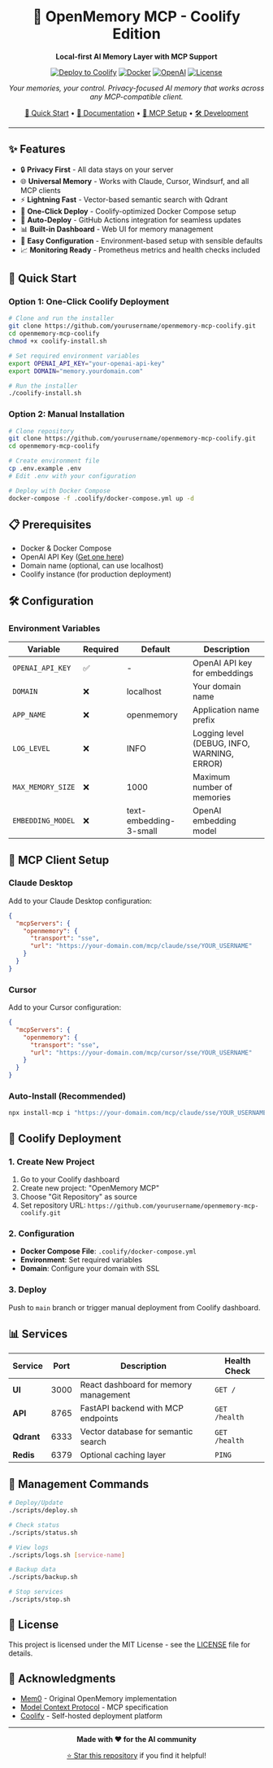 <div align="center">

# 🧠 OpenMemory MCP - Coolify Edition

**Local-first AI Memory Layer with MCP Support**

[![Deploy to Coolify](https://img.shields.io/badge/Deploy-Coolify-blue?style=for-the-badge&logo=docker)](https://coolify.io)
[![Docker](https://img.shields.io/badge/Docker-Compose-blue?style=for-the-badge&logo=docker)](https://docs.docker.com/compose/)
[![OpenAI](https://img.shields.io/badge/OpenAI-API-green?style=for-the-badge&logo=openai)](https://openai.com)
[![License](https://img.shields.io/badge/License-MIT-yellow?style=for-the-badge)](LICENSE)

*Your memories, your control. Privacy-focused AI memory that works across any MCP-compatible client.*

[🚀 Quick Start](#-quick-start) • 
[📖 Documentation](#-documentation) • 
[🔌 MCP Setup](#-mcp-client-setup) • 
[🛠️ Development](#️-development)

</div>

---

## ✨ Features

- 🔒 **Privacy First** - All data stays on your server
- 🌐 **Universal Memory** - Works with Claude, Cursor, Windsurf, and all MCP clients
- ⚡ **Lightning Fast** - Vector-based semantic search with Qdrant
- 🐳 **One-Click Deploy** - Coolify-optimized Docker Compose setup
- 🔄 **Auto-Deploy** - GitHub Actions integration for seamless updates
- 📊 **Built-in Dashboard** - Web UI for memory management
- 🔧 **Easy Configuration** - Environment-based setup with sensible defaults
- 📈 **Monitoring Ready** - Prometheus metrics and health checks included

## 🚀 Quick Start

### Option 1: One-Click Coolify Deployment

```bash
# Clone and run the installer
git clone https://github.com/yourusername/openmemory-mcp-coolify.git
cd openmemory-mcp-coolify
chmod +x coolify-install.sh

# Set required environment variables
export OPENAI_API_KEY="your-openai-api-key"
export DOMAIN="memory.yourdomain.com"

# Run the installer
./coolify-install.sh
```

### Option 2: Manual Installation

```bash
# Clone repository
git clone https://github.com/yourusername/openmemory-mcp-coolify.git
cd openmemory-mcp-coolify

# Create environment file
cp .env.example .env
# Edit .env with your configuration

# Deploy with Docker Compose
docker-compose -f .coolify/docker-compose.yml up -d
```

## 📋 Prerequisites

- Docker & Docker Compose
- OpenAI API Key ([Get one here](https://platform.openai.com/api-keys))
- Domain name (optional, can use localhost)
- Coolify instance (for production deployment)

## 🛠️ Configuration

### Environment Variables

| Variable | Required | Default | Description |
|----------|----------|---------|-------------|
| `OPENAI_API_KEY` | ✅ | - | OpenAI API key for embeddings |
| `DOMAIN` | ❌ | localhost | Your domain name |
| `APP_NAME` | ❌ | openmemory | Application name prefix |
| `LOG_LEVEL` | ❌ | INFO | Logging level (DEBUG, INFO, WARNING, ERROR) |
| `MAX_MEMORY_SIZE` | ❌ | 1000 | Maximum number of memories |
| `EMBEDDING_MODEL` | ❌ | text-embedding-3-small | OpenAI embedding model |

## 🔌 MCP Client Setup

### Claude Desktop

Add to your Claude Desktop configuration:

```json
{
  "mcpServers": {
    "openmemory": {
      "transport": "sse",
      "url": "https://your-domain.com/mcp/claude/sse/YOUR_USERNAME"
    }
  }
}
```

### Cursor

Add to your Cursor configuration:

```json
{
  "mcpServers": {
    "openmemory": {
      "transport": "sse",
      "url": "https://your-domain.com/mcp/cursor/sse/YOUR_USERNAME"
    }
  }
}
```

### Auto-Install (Recommended)

```bash
npx install-mcp i "https://your-domain.com/mcp/claude/sse/YOUR_USERNAME" --client claude
```

## 🚀 Coolify Deployment

### 1. Create New Project

1. Go to your Coolify dashboard
2. Create new project: "OpenMemory MCP"
3. Choose "Git Repository" as source
4. Set repository URL: `https://github.com/yourusername/openmemory-mcp-coolify.git`

### 2. Configuration

- **Docker Compose File**: `.coolify/docker-compose.yml`
- **Environment**: Set required variables
- **Domain**: Configure your domain with SSL

### 3. Deploy

Push to `main` branch or trigger manual deployment from Coolify dashboard.

## 📊 Services

| Service | Port | Description | Health Check |
|---------|------|-------------|--------------|
| **UI** | 3000 | React dashboard for memory management | `GET /` |
| **API** | 8765 | FastAPI backend with MCP endpoints | `GET /health` |
| **Qdrant** | 6333 | Vector database for semantic search | `GET /health` |
| **Redis** | 6379 | Optional caching layer | `PING` |

## 🔧 Management Commands

```bash
# Deploy/Update
./scripts/deploy.sh

# Check status
./scripts/status.sh

# View logs
./scripts/logs.sh [service-name]

# Backup data
./scripts/backup.sh

# Stop services
./scripts/stop.sh
```

## 📝 License

This project is licensed under the MIT License - see the [LICENSE](LICENSE) file for details.

## 🙏 Acknowledgments

- [Mem0](https://github.com/mem0ai/mem0) - Original OpenMemory implementation
- [Model Context Protocol](https://modelcontextprotocol.io/) - MCP specification
- [Coolify](https://coolify.io/) - Self-hosted deployment platform

---

<div align="center">

**Made with ❤️ for the AI community**

[⭐ Star this repository](https://github.com/yourusername/openmemory-mcp-coolify) if you find it helpful!

</div>

